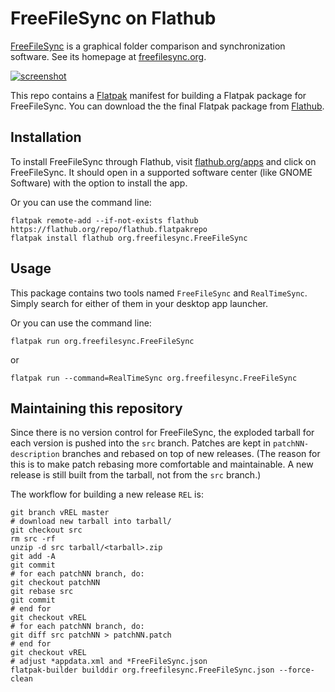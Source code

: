 # FreeFileSync on Flathub

[FreeFileSync](https://www.freefilesync.org/) is a graphical folder comparison
and synchronization software. See its homepage at
[freefilesync.org](https://www.freefilesync.org).

[![screenshot](https://www.freefilesync.org/images/screenshots/openSUSE.png)](https://www.freefilesync.org/images/screenshots/openSUSE.png)

This repo contains a [Flatpak] manifest for building a
Flatpak package for FreeFileSync. You can download the the final Flatpak
package from [Flathub].

[Flatpak]: http://flatpak.org
[Flathub]: https://flathub.org

## Installation

To install FreeFileSync through Flathub, visit
[flathub.org/apps](https://flathub.org/apps.html) and click on FreeFileSync.
It should open in a supported software center (like GNOME Software) with the
option to install the app.

Or you can use the command line:
```
flatpak remote-add --if-not-exists flathub https://flathub.org/repo/flathub.flatpakrepo
flatpak install flathub org.freefilesync.FreeFileSync
```

## Usage

This package contains two tools named `FreeFileSync` and `RealTimeSync`. Simply
search for either of them in your desktop app launcher.

Or you can use the command line:
```
flatpak run org.freefilesync.FreeFileSync
```
or
```
flatpak run --command=RealTimeSync org.freefilesync.FreeFileSync
```

## Maintaining this repository

Since there is no version control for FreeFileSync, the exploded tarball for
each version is pushed into the `src` branch. Patches are kept in
`patchNN-description` branches and rebased on top of new releases.
(The reason for this is to make patch rebasing more comfortable and
maintainable. A new release is still built from the tarball, not from the `src`
branch.)

The workflow for building a new release `REL` is:
```
git branch vREL master
# download new tarball into tarball/
git checkout src
rm src -rf
unzip -d src tarball/<tarball>.zip
git add -A
git commit
# for each patchNN branch, do:
git checkout patchNN
git rebase src
git commit
# end for
git checkout vREL
# for each patchNN branch, do:
git diff src patchNN > patchNN.patch
# end for
git checkout vREL
# adjust *appdata.xml and *FreeFileSync.json
flatpak-builder builddir org.freefilesync.FreeFileSync.json --force-clean
```

